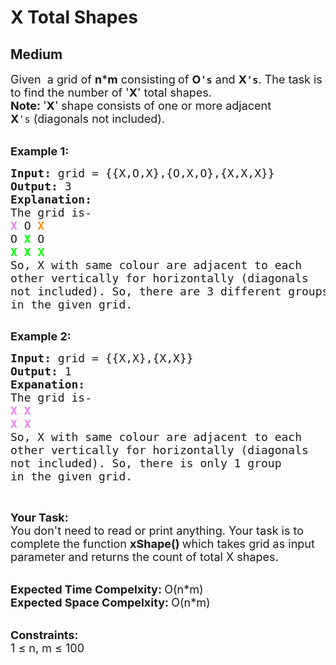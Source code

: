 # X Total Shapes
## Medium
<div class="problems_problem_content__Xm_eO"><p><span style="font-size:18px">Given&nbsp; a grid of <strong>n</strong>*<strong>m</strong>&nbsp;consisting<strong>&nbsp;</strong>of <strong>O<code>'s</code></strong>&nbsp;and <strong>X<code>'s</code></strong>. The task is to find the number of '<strong>X</strong>' total shapes.<br>
<strong>Note:&nbsp;</strong>'<strong>X</strong>' shape consists of one or more adjacent <strong>X</strong><code>'s</code>&nbsp;(diagonals not included).</span><br>
&nbsp;</p>

<p><span style="font-size:18px"><strong>Example 1:</strong></span></p>

<pre><span style="font-size:18px"><strong>Input: </strong>grid = {{X,O,X},{O,X,O},{X,X,X}}
<strong>Output: </strong>3
<strong>Explanation: 
</strong>The grid is-
<span style="color: rgb(238, 130, 238); --darkreader-inline-color:#ed7bed;" data-darkreader-inline-color=""><strong>X</strong></span> O <span style="color: rgb(255, 140, 0); --darkreader-inline-color:#ff981a;" data-darkreader-inline-color=""><strong>X</strong></span>
O <span style="color: rgb(0, 255, 0); --darkreader-inline-color:#1aff1a;" data-darkreader-inline-color=""><strong>X</strong></span> O
<strong><span style="color: rgb(0, 255, 0); --darkreader-inline-color:#1aff1a;" data-darkreader-inline-color="">X</span> <span style="color: rgb(0, 255, 0); --darkreader-inline-color:#1aff1a;" data-darkreader-inline-color="">X</span> <span style="color: rgb(0, 255, 0); --darkreader-inline-color:#1aff1a;" data-darkreader-inline-color="">X</span>
</strong>So, X with same colour are adjacent to each 
other vertically for horizontally (diagonals 
not included). So, there are 3 different groups 
in the given grid.</span><span style="font-size:18px"><strong>
</strong></span>
</pre>

<p><span style="font-size:18px"><strong>Example 2:</strong></span></p>

<pre><span style="font-size:18px"><strong>Input: </strong>grid = {{X,X},{X,X}}
<strong>Output: </strong>1
<strong>Expanation: 
</strong>The grid is- 
<span style="color: rgb(238, 130, 238); --darkreader-inline-color:#ed7bed;" data-darkreader-inline-color=""><strong>X</strong></span> <span style="color: rgb(238, 130, 238); --darkreader-inline-color:#ed7bed;" data-darkreader-inline-color=""><strong>X</strong></span>
<strong><span style="color: rgb(238, 130, 238); --darkreader-inline-color:#ed7bed;" data-darkreader-inline-color="">X</span> <span style="color: rgb(238, 130, 238); --darkreader-inline-color:#ed7bed;" data-darkreader-inline-color="">X</span></strong>
So, X with same colour are adjacent to each
other vertically for horizontally (diagonals
not included). So, there is only 1 group
in the given grid.</span>
</pre>

<p>&nbsp;</p>

<p><span style="font-size:18px"><strong>Your Task:</strong><br>
You don't need to read or print anything. Your task is to complete the function <strong>xShape()&nbsp;</strong>which takes grid as input parameter and returns the count of total X shapes.</span><br>
&nbsp;</p>

<p><span style="font-size:18px"><strong>Expected Time Compelxity:&nbsp;</strong>O(n*m)<br>
<strong>Expected Space Compelxity:&nbsp;</strong>O(n*m)</span><br>
&nbsp;</p>

<p><span style="font-size:18px"><strong>Constraints:</strong><br>
1 ≤ n, m&nbsp;≤ 100</span></p>
</div>
